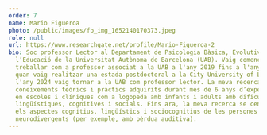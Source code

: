 ```yaml
---
order: 7
name: Mario Figueroa
photo: /public/images/fb_img_1652140170373.jpeg
role: null
url: https://www.researchgate.net/profile/Mario-Figueroa-2
bio: Soc professor Lector al Departament de Psicologia Bàsica, Evolutiva i de
  l’Educació de la Universitat Autònoma de Barcelona (UAB). Vaig començar a
  treballar com a professor associat a la UAB a l'any 2019 fins a l'any 2022
  quan vaig realitzar una estada postdoctoral a la City University of London. A
  l'any 2024 vaig tornar a la UAB com professor lector. La meva recerca combina
  coneixements teòrics i pràctics adquirits durant més de 6 anys d’experiència
  en escoles i clíniques com a logopeda amb infants i adults amb dificultats
  lingüístiques, cognitives i socials. Fins ara, la meva recerca se centra en
  els aspectes cognitius, lingüístics i sociocognitius de les persones
  neurodivergents (per exemple, amb pèrdua auditiva).
---
```

